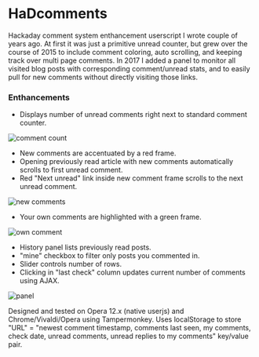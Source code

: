 # HaDcomments
Hackaday comment system enthancement userscript I wrote couple of years ago. At first it was just a primitive unread counter, but grew over the course of 2015 to include comment coloring, auto scrolling, and keeping track over multi page comments. In 2017 I added a panel to monitor all visited blog posts with corresponding comment/unread stats, and to easily pull for new comments without directly visiting those links.

### Enthancements ###

- Displays number of unread comments right next to standard comment counter.

![comment count](https://raw.github.com/raszpl/HaDcomments/master/comment1.png)

- New comments are accentuated by a red frame.
- Opening previously read article with new comments automatically scrolls to first unread comment.
- Red "Next unread" link inside new comment frame scrolls to the next unread comment.

![new comments](https://raw.github.com/raszpl/HaDcomments/master/comment2.png)

- Your own comments are highlighted with a green frame.

![own comment](https://raw.github.com/raszpl/HaDcomments/master/comment3.png)

- History panel lists previously read posts.
- "mine" checkbox to filter only posts you commented in.
- Slider controls number of rows.
- Clicking in "last check" column updates current number of comments using AJAX.

![panel](https://raw.github.com/raszpl/HaDcomments/master/history.png)


Designed and tested on Opera 12.x (native userjs) and Chrome/Vivaldi/Opera using Tampermonkey.
Uses localStorage to store "URL" = "newest comment timestamp, comments last seen, my comments, check date, unread comments, unread replies to my comments" key/value pair.
